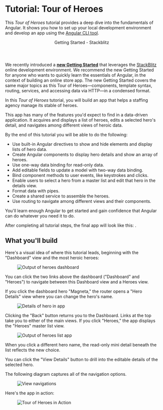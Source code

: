 <h1 class="no-toc">Tutorial: Tour of Heroes</h1>

This _Tour of Heroes_ tutorial provides a deep dive into the fundamentals of Angular. 
It shows you how to set up your local development environment and develop an app using the [Angular CLI tool](cli "CLI command reference"). 

<div class="callout is-helpful">
<header>Getting Started - Stackblitz</header>


We recently introduced a [**new Getting Started**](getting-started) that leverages the [StackBlitz](https://stackblitz.com/) online development environment. 
We recommend the new Getting Started for anyone who wants to quickly learn the essentials of Angular, in the context of building an online store app. 
The new Getting Started covers the same major topics as this Tour of Heroes&mdash;components, template syntax, routing, services, and accessing data via HTTP&mdash;in a condensed format.


</div> 

In this _Tour of Heroes_ tutorial, you will build an app that helps a staffing agency manage its stable of heroes.

This app has many of the features you'd expect to find in a data-driven application.
It acquires and displays a list of heroes, edits a selected hero's detail, and navigates among different views of heroic data.

By the end of this tutorial you will be able to do the following:

* Use built-in Angular directives to show and hide elements and display lists of hero data.
* Create Angular components to display hero details and show an array of heroes.
* Use one-way data binding for read-only data.
* Add editable fields to update a model with two-way data binding.
* Bind component methods to user events, like keystrokes and clicks.
* Enable users to select a hero from a master list and edit that hero in the details view. 
* Format data with pipes.
* Create a shared service to assemble the heroes.
* Use routing to navigate among different views and their components.

You'll learn enough Angular to get started and gain confidence that
Angular can do whatever you need it to do. 

After completing all tutorial steps, the final app will look like this: <live-example name="toh-pt6"></live-example>.


## What you'll build

Here's a visual idea of where this tutorial leads, beginning with the "Dashboard"
view and the most heroic heroes:

<figure>
  <img src='generated/images/guide/toh/heroes-dashboard-1.png' alt="Output of heroes dashboard">
</figure>

You can click the two links above the dashboard ("Dashboard" and "Heroes")
to navigate between this Dashboard view and a Heroes view.

If you click the dashboard hero "Magneta," the router opens a "Hero Details" view
where you can change the hero's name.

<figure>
  <img src='generated/images/guide/toh/hero-details-1.png' alt="Details of hero in app">
</figure>

Clicking the "Back" button returns you to the Dashboard.
Links at the top take you to either of the main views.
If you click "Heroes," the app displays the "Heroes" master list view.


<figure>
  <img src='generated/images/guide/toh/heroes-list-2.png' alt="Output of heroes list app">
</figure>

When you click a different hero name, the read-only mini detail beneath the list reflects the new choice.

You can click the "View Details" button to drill into the
editable details of the selected hero.

The following diagram captures all of the navigation options.

<figure>
  <img src='generated/images/guide/toh/nav-diagram.png' alt="View navigations">
</figure>

Here's the app in action:

<figure>
  <img src='generated/images/guide/toh/toh-anim.gif' alt="Tour of Heroes in Action">
</figure>
